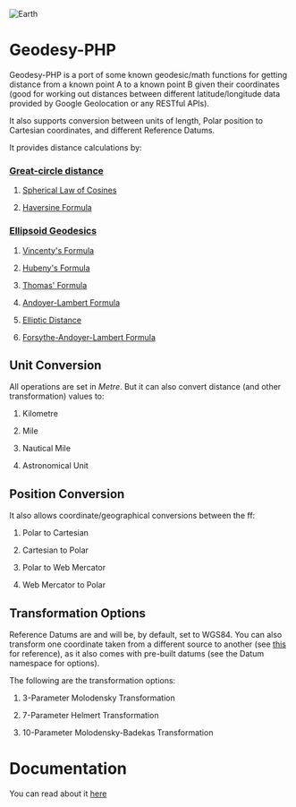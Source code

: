 
![Earth](https://www.mkompf.com/gps/images/sphere2.png)


Geodesy-PHP
=============

Geodesy-PHP is a port of some known geodesic/math functions for getting distance from a known point A to a known point B given their coordinates (good for working out distances between different latitude/longitude data provided by Google Geolocation or any RESTful APIs).

It also supports conversion between units of length, Polar position to Cartesian coordinates, and different Reference Datums.

It provides distance calculations by:


### [Great-circle distance](https://en.wikipedia.org/wiki/Great-circle_distance) ###

1. [Spherical Law of Cosines](https://en.wikipedia.org/wiki/Spherical_law_of_cosines) 

2. [Haversine Formula](https://en.wikipedia.org/wiki/Haversine_formula)


### [Ellipsoid Geodesics](https://en.wikipedia.org/wiki/Geodesics_on_an_ellipsoid) ###

1. [Vincenty's Formula](https://en.wikipedia.org/wiki/Vincenty%27s_formulae)

2. [Hubeny's Formula](https://www.geo.tuwien.ac.at/fileadmin/editors/VGI/VGI_195403_Hubeny.pdf)

3. [Thomas' Formula](http://www.dtic.mil/dtic/tr/fulltext/u2/703541.pdf)

4. [Andoyer-Lambert Formula](https://navlib.net/wp-content/uploads/2013/10/admiralty-manual-of-navigation-vol-1-1964-english501c.pdf)

5. [Elliptic Distance](http://edukacja.3bird.pl/download/fizyka/astronomia-jean-meeus-astronomical-algorithms.pdf)

6. [Forsythe-Andoyer-Lambert Formula](http://www2.unb.ca/gge/Pubs/TR77.pdf)



## Unit Conversion ##


All operations are set in *Metre*. But it can also convert distance (and other transformation) values to:


1. Kilometre

2. Mile

3. Nautical Mile

4. Astronomical Unit



## Position Conversion ##


It also allows coordinate/geographical conversions between the ff:


1. Polar to Cartesian

2. Cartesian to Polar

3. Polar to Web Mercator

4. Web Mercator to Polar



## Transformation Options ##


Reference Datums are and will be, by default, set to WGS84. You can also transform one coordinate taken from a different source to another (see [this](https://epsg.io/) for reference), as it also comes with pre-built datums (see the Datum namespace for options). 

The following are the transformation options:


1. 3-Parameter Molodensky Transformation

2. 7-Parameter Helmert Transformation

3. 10-Parameter Molodensky-Badekas Transformation



Documentation
=============

You can read about it [here](https://myth-of-sissyphus.blogspot.com/2018/04/geodesyphp-great-earth-distance-library.html)